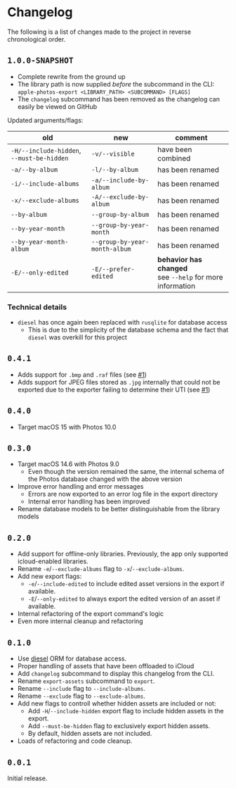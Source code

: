 # Changelog

The following is a list of changes made to the project in reverse chronological order.

## `1.0.0-SNAPSHOT`

- Complete rewrite from the ground up
- The library path is now supplied _before_ the subcommand in the CLI: 
`apple-photos-export <LIBRARY_PATH> <SUBCOMMAND> [FLAGS]`
- The `changelog` subcommand has been removed as the changelog can easily be viewed on GitHub

Updated arguments/flags:

| old                                       | new                           | comment                                                         |
|-------------------------------------------|-------------------------------|-----------------------------------------------------------------|
| `-H/--include-hidden`, `--must-be-hidden` | `-v/--visible`                | have been combined                                              |
| `-a/--by-album`                           | `-l/--by-album`               | has been renamed                                                |
| `-i/--include-albums`                     | `-a/--include-by-album`       | has been renamed                                                |
| `-x/--exclude-albums`                     | `-A/--exclude-by-album`       | has been renamed                                                |
| `--by-album`                              | `--group-by-album`            | has been renamed                                                |
| `--by-year-month`                         | `--group-by-year-month`       | has been renamed                                                |
| `--by-year-month-album`                   | `--group-by-year-month-album` | has been renamed                                                |
| `-E/--only-edited`                        | `-E/--prefer-edited`          | __behavior has changed__ <br> see `--help` for more information |

### Technical details

- `diesel` has once again been replaced with `rusqlite` for database access
  - This is due to the simplicity of the database schema and the fact that `diesel` was overkill for this project

## `0.4.1`

- Adds support for `.bmp` and `.raf` files (see [#1](https://github.com/haukesomm/apple-photos-export/issues/1))
- Adds support for JPEG files stored as `.jpg` internally that could not be exported due to the exporter failing to
  determine their UTI (see [#1](https://github.com/haukesomm/apple-photos-export/issues/1))

## `0.4.0`

- Target macOS 15 with Photos 10.0

## `0.3.0`

- Target macOS 14.6 with Photos 9.0
  - Even though the version remained the same, the internal schema of the Photos database changed with the above 
    version
- Improve error handling and error messages
  - Errors are now exported to an error log file in the export directory
  - Internal error handling has been improved
- Rename database models to be better distinguishable from the library models

## `0.2.0`

- Add support for offline-only libraries. Previously, the app only supported icloud-enabled libraries.
- Rename `-e`/`--exclude-albums` flag to `-x`/`--exclude-albums`.
- Add new export flags:
    - `-e`/`--include-edited` to include edited asset versions in the export if available.
    - `-E`/`--only-edited` to always export the edited version of an asset if available.
- Internal refactoring of the export command's logic
- Even more internal cleanup and refactoring

## `0.1.0`

- Use [diesel](https://diesel.rs) ORM for database access.
- Proper handling of assets that have been offloaded to iCloud
- Add `changelog` subcommand to display this changelog from the CLI.
- Rename `export-assets` subcommand to `export`.
- Rename `--include` flag to `--include-albums`.
- Rename `--exclude` flag to `--exclude-albums`.
- Add new flags to controll whether hidden assets are included or not:
  - Add `-H`/`--include-hidden` export flag to include hidden assets in the export.
  - Add `--must-be-hidden` flag to exclusively export hidden assets.
  - By default, hidden assets are not included.
- Loads of refactoring and code cleanup.

## `0.0.1`

Initial release.
